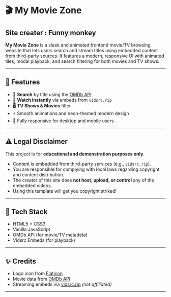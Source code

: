 # 🎬 My Movie Zone
## Site creater : Funny monkey 
**My Movie Zone** is a sleek and animated frontend movie/TV browsing website that lets users search and stream titles using embedded content from third-party sources. It features a modern, responsive UI with animated tiles, modal playback, and search filtering for both movies and TV shows.

---

## 🚀 Features

- 🔎 **Search** by title using the [OMDb API](http://www.omdbapi.com/)
- 🎥 **Watch instantly** via embeds from `vidsrc.rip`
- 🖥️ **TV Shows & Movies** filter
- ⚡ Smooth animations and neon-themed modern design
- 📱 Fully responsive for desktop and mobile users

---

## ⚠️ Legal Disclaimer

This project is for **educational and demonstration purposes only**.

- Content is embedded from third-party services (e.g., `vidsrc.rip`).
- You are responsible for complying with local laws regarding copyright and content distribution.
- The creator of this site does **not host, upload, or control** any of the embedded videos.
- Using this template will get you copyright striked!
---

## 📌 Tech Stack

- HTML5 + CSS3
- Vanilla JavaScript
- OMDb API (for movie/TV metadata)
- Vidsrc Embeds (for playback)

---

## ✨ Credits

- Logo icon from [Flaticon](https://www.flaticon.com/)
- Movie data from [OMDb API](http://www.omdbapi.com/)
- Streaming embeds via [vidsrc.rip](https://vidsrc.rip/) *(not affiliated)*
---
